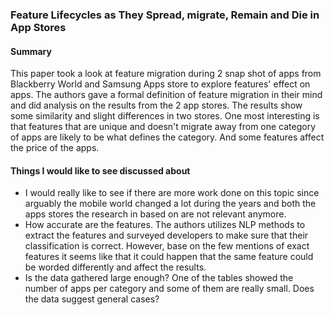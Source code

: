 ### Feature Lifecycles as They Spread, migrate, Remain and Die in App Stores

#### Summary

This paper took a look at feature migration during 2 snap shot of apps from Blackberry World and Samsung Apps store to explore features' effect on apps. The authors gave a formal definition of feature migration in their mind and did analysis on the results from the 2 app stores. The results show some similarity and slight differences in two stores. One most interesting is that features that are unique and doesn't migrate away from one category of apps are likely to be what defines the category. And some features affect the price of the apps.

#### Things I would like to see discussed about
- I would really like to see if there are more work done on this topic since arguably the mobile world changed a lot during the years and both the apps stores the research in based on are not relevant anymore.  
- How accurate are the features. The authors utilizes NLP methods to extract the features and surveyed developers to make sure that their classification is correct. However, base on the few mentions of exact features it seems like that it could happen that the same feature could be worded differently and affect the results.
- Is the data gathered large enough? One of the tables showed the number of apps per category and some of them are really small. Does the data suggest general cases?
